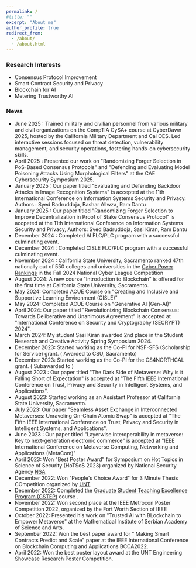 ```yaml
---
permalink: /
#title: ""
excerpt: "About me"
author_profile: true
redirect_from:
  - /about/
  - /about.html
---
```


<!-- This is the front page of a website that is powered by the [academicpages template](https://github.com/academicpages/academicpages.github.io) and hosted on GitHub pages. [GitHub pages](https://pages.github.com) is a free service in which websites are built and hosted from code and data stored in a GitHub repository, automatically updating when a new commit is made to the respository. This template was forked from the [Minimal Mistakes Jekyll Theme](https://mmistakes.github.io/minimal-mistakes/) created by Michael Rose, and then extended to support the kinds of content that academics have: publications, talks, teaching, a portfolio, blog posts, and a dynamically-generated CV. You can fork [this repository](https://github.com/academicpages/academicpages.github.io) right now, modify the configuration and markdown files, add your own PDFs and other content, and have your own site for free, with no ads! An older version of this template powers my own personal website at [stuartgeiger.com](http://stuartgeiger.com), which uses [this Github repository](https://github.com/staeiou/staeiou.github.io).

Syed Badruddoja is an Assistant Professor at [California State University, Sacramento](https://www.csus.edu/) . Syed is a cybersecurity enthusiast who investigates the latest trends and applications in computer security. He primarily studies blockchain decentralized applications and consensus protocols to secure applications in Artificial Intelligence. The prediction models in Artificial Intelligence are prone to model poisoning attacks. The poisoned prediction model can falsify identification and mislead systems, allowing attackers to control cognitive services. Blockchain is a decentralized application with cryptographic primitives that helps financial systems with tamper-proof transactions. Syed integrated Blockchain with AI and proposed ideas to secure AI algorithms with blockchain. You can review some of his works at the Google [scholar links](https://scholar.google.com/citations?user=Ayf5PM0AAAAJ&hl=en).  


Syed worked with Dr. Ram Dantu in the [network security lab](https://nsl.cse.unt.edu/people) at the [University of North Texas](https://www.unt.edu/), expanding the perimeter of his research interest. He was inspired to pursue research in interdisciplinary domains involving computer security, artificial intelligence, ambiguous legal contracts, and data-sharing technologies. His future projects include the investigation of cross-chain communication, data-cooperative privacy models, deliberative consensus for blockchain, and metaverse interoperability. One of his envisioned projects is developing atomic swaps without chain relays and bridges for higher security in cross-chain transactions. He aims to construct a highly secure cross-chain protocol in a diverse pool of blockchain networks. He plans to continue his research and explore opportunities to collaborate with scholars in the industry and academia.


 Syed is an expert in routing and switching platforms with 6 years of hands-on experience. He commissioned computer networks for Wide Area Network (WAN) communication and installed systems for end-to-end communications. He installed Cisco [ISR routers](https://www.cisco.com/c/en/us/support/routers/1900-series-integrated-services-routers-isr/series.html), [ASR routers](https://www.cisco.com/c/en/us/products/routers/asr-1006-router/index.html), [NEXUS switches](https://www.cisco.com/c/en/us/products/switches/nexus-7000-series-switches/index.html), [ASA Firewalls](https://www.cisco.com/c/en/us/support/security/asa-5585-x-adaptive-security-appliance/model.html) and [Intrusion Prevention Systems](https://www.cisco.com/c/en/us/td/docs/security/ips/7-1/configuration/guide/cli/cliguide71/cli_obtaining_software.html)in large projects involving more 1000 users. He also led a roll-out team to design, implement, commission and manage [BGP](https://www.cisco.com/c/en/us/td/docs/ios-xml/ios/iproute_bgp/configuration/xe-16/irg-xe-16-book/configuring-a-basic-bgp-network.html) and [OSPF](https://www.cisco.com/c/en/us/support/docs/ip/open-shortest-path-first-ospf/7039-1.html)) routing protocols to establish [MPLS VPN](https://www.cisco.com/c/en/us/td/docs/net_mgmt/vpn_solutions_center/2-0/mpls/provisioning/guide/PGmpls1.html) connectivity around 36 branches. Additionally, he installed [Checkpoint NGFW](https://www.checkpoint.com/quantum/next-generation-firewall/) network firewalls and [Kaspersky](https://usa.kaspersky.com/) endpoint solutions to protect organizations from external and internal threats.-->

<!-- A data-driven personal website
====== -->
<!-- Like many other Jekyll-based GitHub Pages templates, academicpages makes you separate the website's content from its form. The content & metadata of your website are in structured markdown files, while various other files constitute the theme, specifying how to transform that content & metadata into HTML pages. You keep these various markdown (.md), YAML (.yml), HTML, and CSS files in a public GitHub repository. Each time you commit and push an update to the repository, the [GitHub pages](https://pages.github.com/) service creates static HTML pages based on these files, which are hosted on GitHub's servers free of charge.

Many of the features of dynamic content management systems (like Wordpress) can be achieved in this fashion, using a fraction of the computational resources and with far less vulnerability to hacking and DDoSing. You can also modify the theme to your heart's content without touching the content of your site. If you get to a point where you've broken something in Jekyll/HTML/CSS beyond repair, your markdown files describing your talks, publications, etc. are safe. You can rollback the changes or even delete the repository and start over -- just be sure to save the markdown files! Finally, you can also write scripts that process the structured data on the site, such as [this one](https://github.com/academicpages/academicpages.github.io/blob/master/talkmap.ipynb) that analyzes metadata in pages about talks to display [a map of every location you've given a talk](https://academicpages.github.io/talkmap.html). -->

### Research Interests
* Consensus Protocol Improvement
* Smart Contract Security and Privacy
* Blockchain for AI
* Metering Trustworthy AI 


### News

* June 2025 : Trained military and civilian personnel from various military and civil organizations on the CompTIA CySA+ course at CyberDawn 2025, hosted by the California Military Department and Cal OES.
Led interactive sessions focused on threat detection, vulnerability management, and security operations, fostering hands-on cybersecurity skills.
* April 2025 : Presented our work on "Randomizing Forger Selection in PoS-Based Consensus Protocols" and "Defending and Evaluating Model Poisoning Attacks Using Morphological Filters" at the CAE Cybersecurity Symposium 2025. 
* January 2025 : Our paper titled "Evaluating and Defending Backdoor Attacks in Image Recognition Systems" is accepted at the 11th International Conference on Information Systems Security and Privacy. Authors : Syed Badruddoja, Bashar Allwza, Ram Dantu
* January 2025 : Our paper titled "Randomizing Forger Selection to Improve Decentralization in Proof of Stake Consensus Protocol" is accpeted at the 11th International Conference on Information Systems Security and Privacy, Authors: Syed Badruddoja, Sasi Kiran, Ram Dantu
* December 2024 : Completed AI FLC/PLC program with a successful culminating event.
* December 2024 : Completed CISLE FLC/PLC program with a successful culminating event. 
* November 2024 : California State University, Sacramento ranked 47th nationally out of 550 colleges and universities in the [Cyber Power Rankings](https://cyberskyline.com/data/power-ranking/fall-2024-national) in the Fall 2024 National Cyber League Competition
* August 2024: A new course "Introduction to Blockchain" is offered for the first time at California State University, Sacramento. 
* May 2024: Completed ACUE Course on "Creating and Inclusive and Supportive Learning Environment (CISLE)"
* May 2024: Completed ACUE Course on "Generative AI (Gen-AI)"
* April 2024: Our paper titled "Revolutionizing Blockchain Consensus: Towards Deliberative and Unanimous Agreement" is accepted at "International Conference on Security and Cryptography (SECRYPT) 2024". 
* March 2024: My student Sasi Kiran awarded 2nd place in the Student Research and Creative Activity Spring Symposium 2024.
* December 2023: Started working as the Co-PI for NSF-SFS (Scholarship for Service) grant. ( Awarded to CSU, Sacramento)
* December 2023: Started working as the Co-PI for the CS4NORTHCAL grant. ( Subawarded to ) 
* August 2023 : Our paper titled "The Dark Side of Metaverse: Why is it Falling Short of Expectation" is accepted at "The Fifth IEEE International Conference on Trust, Privacy and Security in Intelligent Systems, and Applications".
* August 2023: Started working as an Assistant Professor at California State University, Sacramento. 
* July 2023: Our paper "Seamless Asset Exchange in Interconnected Metaverses: Unraveling On-Chain Atomic Swap" is accepted at "The Fifth IEEE International Conference on Trust, Privacy and Security in Intelligent Systems, and Applications".
* June 2023 : Our paper titled "Layerwise interoperability in metaverse: Key to next-generation electronic commerce" is accepted at "IEEE International Conference on Metaverse Computing, Networking and Applications (MetaCom)"
* April 2023: Won "Best Poster Award" for Symposium on Hot Topics in Science of Security (HoTSoS 2023) organized by National Security Agency [NSA](https://sos-vo.org/group/hotsos#:~:text=The%20Hot%20Topics%20in%20the,April%202%2D4%2C%202024.) 
* December 2022: Won "People's Choice Award" for 3 Minute Thesis COmpetition organized by [UNT](https://tgs.unt.edu/3mt)
* December 2022: Completed the [Graduate Student Teaching Excellence Program (GSTEP)](https://clear.unt.edu/programs-initiatives/gstep) course .
* November 2022: Won second place at the IEEE Metrocon Poster Competition 2022, organized by the Fort Worth Section of IEEE
* October 2022: Presented his work on "Trusted AI with BLockchain to Empower Metaverse" at the Mathematical Institute of Serbian Academy of Science and Arts.
* September 2022: Won the best paper award for " Making Smart Contracts Predict and Scale" paper at the IEEE International Conference on Blockchain Computing and Applications BCCA2022.
* April 2022: Won the best poster layout award at the UNT Engineering Showcase Research Poster Competition.


<!-- Getting started
======
1. Register a GitHub account if you don't have one and confirm your e-mail (required!)
1. Fork [this repository](https://github.com/academicpages/academicpages.github.io) by clicking the "fork" button in the top right.
1. Go to the repository's settings (rightmost item in the tabs that start with "Code", should be below "Unwatch"). Rename the repository "[your GitHub username].github.io", which will also be your website's URL.
1. Set site-wide configuration and create content & metadata (see below -- also see [this set of diffs](http://archive.is/3TPas) showing what files were changed to set up [an example site](https://getorg-testacct.github.io) for a user with the username "getorg-testacct")
1. Upload any files (like PDFs, .zip files, etc.) to the files/ directory. They will appear at https://[your GitHub username].github.io/files/example.pdf.  
1. Check status by going to the repository settings, in the "GitHub pages" section -->

<!-- Site-wide configuration
------
The main configuration file for the site is in the base directory in [_config.yml](https://github.com/academicpages/academicpages.github.io/blob/master/_config.yml), which defines the content in the sidebars and other site-wide features. You will need to replace the default variables with ones about yourself and your site's github repository. The configuration file for the top menu is in [_data/navigation.yml](https://github.com/academicpages/academicpages.github.io/blob/master/_data/navigation.yml). For example, if you don't have a portfolio or blog posts, you can remove those items from that navigation.yml file to remove them from the header.

Create content & metadata
------
For site content, there is one markdown file for each type of content, which are stored in directories like _publications, _talks, _posts, _teaching, or _pages. For example, each talk is a markdown file in the [_talks directory](https://github.com/academicpages/academicpages.github.io/tree/master/_talks). At the top of each markdown file is structured data in YAML about the talk, which the theme will parse to do lots of cool stuff. The same structured data about a talk is used to generate the list of talks on the [Talks page](https://academicpages.github.io/talks), each [individual page](https://academicpages.github.io/talks/2012-03-01-talk-1) for specific talks, the talks section for the [CV page](https://academicpages.github.io/cv), and the [map of places you've given a talk](https://academicpages.github.io/talkmap.html) (if you run this [python file](https://github.com/academicpages/academicpages.github.io/blob/master/talkmap.py) or [Jupyter notebook](https://github.com/academicpages/academicpages.github.io/blob/master/talkmap.ipynb), which creates the HTML for the map based on the contents of the _talks directory). -->

<!-- **Markdown generator**

I have also created [a set of Jupyter notebooks](https://github.com/academicpages/academicpages.github.io/tree/master/markdown_generator
) that converts a CSV containing structured data about talks or presentations into individual markdown files that will be properly formatted for the academicpages template. The sample CSVs in that directory are the ones I used to create my own personal website at stuartgeiger.com. My usual workflow is that I keep a spreadsheet of my publications and talks, then run the code in these notebooks to generate the markdown files, then commit and push them to the GitHub repository.

How to edit your site's GitHub repository
------
Many people use a git client to create files on their local computer and then push them to GitHub's servers. If you are not familiar with git, you can directly edit these configuration and markdown files directly in the github.com interface. Navigate to a file (like [this one](https://github.com/academicpages/academicpages.github.io/blob/master/_talks/2012-03-01-talk-1.md) and click the pencil icon in the top right of the content preview (to the right of the "Raw | Blame | History" buttons). You can delete a file by clicking the trashcan icon to the right of the pencil icon. You can also create new files or upload files by navigating to a directory and clicking the "Create new file" or "Upload files" buttons.

Example: editing a markdown file for a talk
![Editing a markdown file for a talk](/images/editing-talk.png)

For more info
------
More info about configuring academicpages can be found in [the guide](https://academicpages.github.io/markdown/). The [guides for the Minimal Mistakes theme](https://mmistakes.github.io/minimal-mistakes/docs/configuration/) (which this theme was forked from) might also be helpful. -->
